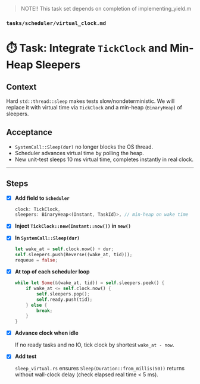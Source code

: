 > NOTE!! This task set depends on completion of implementing_yield.m

### `tasks/scheduler/virtual_clock.md`


# ⏱️ Task: Integrate `TickClock` and Min-Heap Sleepers

## Context
Hard `std::thread::sleep` makes tests slow/nondeterministic.  We will replace it
with virtual time via `TickClock` and a min-heap (`BinaryHeap`) of sleepers.

## Acceptance
* `SystemCall::Sleep(dur)` no longer blocks the OS thread.
* Scheduler advances virtual time by polling the heap.
* New unit-test sleeps 10 ms virtual time, completes instantly in real clock.

---

## Steps

- [x] **Add field to `Scheduler`**

  ```rust
  clock: TickClock,
  sleepers: BinaryHeap<(Instant, TaskId)>, // min-heap on wake time


* [x] **Inject `TickClock::new(Instant::now())` in `new()`**

* [x] **In `SystemCall::Sleep(dur)`**

  ```rust
  let wake_at = self.clock.now() + dur;
  self.sleepers.push(Reverse((wake_at, tid)));
  requeue = false;
  ```

* [x] **At top of each scheduler loop**

  ```rust
  while let Some(&(wake_at, tid)) = self.sleepers.peek() {
      if wake_at <= self.clock.now() {
          self.sleepers.pop();
          self.ready.push(tid);
      } else {
          break;
      }
  }
  ```

* [x] **Advance clock when idle**

  If no ready tasks and no IO, tick clock by shortest `wake_at - now`.

* [x] **Add test**

  `sleep_virtual.rs` ensures `Sleep(Duration::from_millis(50))` returns without
  wall-clock delay (check elapsed real time < 5 ms).

